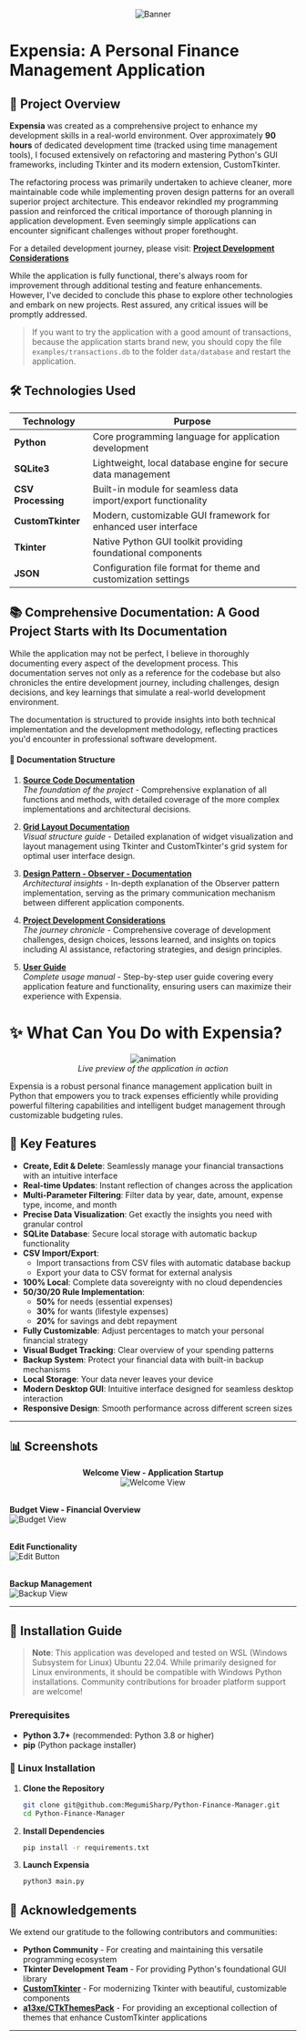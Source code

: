 <p align="center">
  <img src="assets/readme_images/banner.png" alt="Banner" />
</p>

# Expensia: A Personal Finance Management Application


## 📖 Project Overview

**Expensia** was created as a comprehensive project to enhance my development skills in a real-world environment. Over approximately **90 hours** of dedicated development time (tracked using time management tools), I focused extensively on refactoring and mastering Python's GUI frameworks, including Tkinter and its modern extension, CustomTkinter.

The refactoring process was primarily undertaken to achieve cleaner, more maintainable code while implementing proven design patterns for an overall superior project architecture. This endeavor rekindled my programming passion and reinforced the critical importance of thorough planning in application development. Even seemingly simple applications can encounter significant challenges without proper forethought. 

For a detailed development journey, please visit: **[Project Development Considerations](docs/development_path.md)**

While the application is fully functional, there's always room for improvement through additional testing and feature enhancements. However, I've decided to conclude this phase to explore other technologies and embark on new projects. Rest assured, any critical issues will be promptly addressed.


> If you want to try the application with a good amount of transactions, because the application starts brand new, you should copy the file `examples/transactions.db` to the folder `data/database` and restart the application.

## 🛠️ Technologies Used

| Technology | Purpose |
|------------|---------|
| **Python** | Core programming language for application development |
| **SQLite3** | Lightweight, local database engine for secure data management |
| **CSV Processing** | Built-in module for seamless data import/export functionality |
| **CustomTkinter** | Modern, customizable GUI framework for enhanced user interface |
| **Tkinter** | Native Python GUI toolkit providing foundational components |
| **JSON** | Configuration file format for theme and customization settings |



## 📚 Comprehensive Documentation: A Good Project Starts with Its Documentation

While the application may not be perfect, I believe in thoroughly documenting every aspect of the development process. This documentation serves not only as a reference for the codebase but also chronicles the entire development journey, including challenges, design decisions, and key learnings that simulate a real-world development environment.

The documentation is structured to provide insights into both technical implementation and the development methodology, reflecting practices you'd encounter in professional software development.

#### 📖 **Documentation Structure**

1. **[Source Code Documentation](docs/Application_Documentation/documentation.md)**  
   *The foundation of the project* - Comprehensive explanation of all functions and methods, with detailed coverage of the more complex implementations and architectural decisions.

2. **[Grid Layout Documentation](docs/Application_Documentation/the_grid_layout.md)**  
   *Visual structure guide* - Detailed explanation of widget visualization and layout management using Tkinter and CustomTkinter's grid system for optimal user interface design.

3. **[Design Pattern - Observer - Documentation](docs/Application_Documentation/observer_pattern.md)**  
   *Architectural insights* - In-depth explanation of the Observer pattern implementation, serving as the primary communication mechanism between different application components.

4. **[Project Development Considerations](docs/development_path.md)**  
   *The journey chronicle* - Comprehensive coverage of development challenges, design choices, lessons learned, and insights on topics including AI assistance, refactoring strategies, and design principles.

5. **[User Guide](docs/user_guide.md)**  
   *Complete usage manual* - Step-by-step user guide covering every application feature and functionality, ensuring users can maximize their experience with Expensia.


# ✨ What Can You Do with Expensia?

<p align="center">
  <img src="assets/readme_images/animation 1.gif" alt="animation" />
  <br>
  <em>Live preview of the application in action</em>
</p>

Expensia is a robust personal finance management application built in Python that empowers you to track expenses efficiently while providing powerful filtering capabilities and intelligent budget management through customizable budgeting rules.

## 🚀 Key Features


- **Create, Edit & Delete**: Seamlessly manage your financial transactions with an intuitive interface
- **Real-time Updates**: Instant reflection of changes across the application
- **Multi-Parameter Filtering**: Filter data by year, date, amount, expense type, income, and month
- **Precise Data Visualization**: Get exactly the insights you need with granular control
- **SQLite Database**: Secure local storage with automatic backup functionality
- **CSV Import/Export**: 
  - Import transactions from CSV files with automatic database backup
  - Export your data to CSV format for external analysis
- **100% Local**: Complete data sovereignty with no cloud dependencies
- **50/30/20 Rule Implementation**:
  - **50%** for needs (essential expenses)
  - **30%** for wants (lifestyle expenses) 
  - **20%** for savings and debt repayment
- **Fully Customizable**: Adjust percentages to match your personal financial strategy
- **Visual Budget Tracking**: Clear overview of your spending patterns
- **Backup System**: Protect your financial data with built-in backup mechanisms
- **Local Storage**: Your data never leaves your device
- **Modern Desktop GUI**: Intuitive interface designed for seamless desktop interaction
- **Responsive Design**: Smooth performance across different screen sizes


---------

## 📊 Screenshots

<p align="center">
  <strong>Welcome View - Application Startup</strong><br>
  <img src="assets/readme_images/Welcome.png" alt="Welcome View" />
  <br><br>
  
  <strong>Budget View - Financial Overview</strong><br>
  <img src="assets/readme_images/budget_view.png" alt="Budget View" />
  <br><br>
  
  <strong>Edit Functionality</strong><br>
  <img src="assets/readme_images/edit.png" alt="Edit Button" />
  <br><br>
  
  <strong>Backup Management</strong><br>
  <img src="assets/readme_images/Backup view.png" alt="Backup View" />
</p>

---

## 🚀 Installation Guide

> **Note**: This application was developed and tested on WSL (Windows Subsystem for Linux) Ubuntu 22.04. While primarily designed for Linux environments, it should be compatible with Windows Python installations. Community contributions for broader platform support are welcome!

### Prerequisites

- **Python 3.7+** (recommended: Python 3.8 or higher)
- **pip** (Python package installer)

### 🐧 Linux Installation

1. **Clone the Repository**
   ```bash
   git clone git@github.com:MegumiSharp/Python-Finance-Manager.git
   cd Python-Finance-Manager
   ```

2. **Install Dependencies**
   ```bash
   pip install -r requirements.txt
   ```

3. **Launch Expensia**
   ```bash
   python3 main.py
   ```



## 🙏 Acknowledgements

We extend our gratitude to the following contributors and communities:

- **Python Community** - For creating and maintaining this versatile programming ecosystem
- **Tkinter Development Team** - For providing Python's foundational GUI library
- **[CustomTkinter](https://github.com/TomSchimansky/CustomTkinter)** - For modernizing Tkinter with beautiful, customizable components
- **[a13xe/CTkThemesPack](https://github.com/a13xe/CTkThemesPack)** - For providing an exceptional collection of themes that enhance CustomTkinter applications

---


